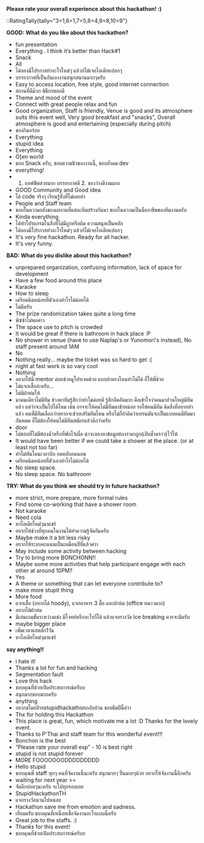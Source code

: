 **Please rate your overall experience about this hackathon! :)**

::RatingTally{tally="3=1,6=1,7=5,8=4,9=8,10=9"}

**GOOD: What do you like about this hackathon?**

- fun presentation 
- Everything . I think it’s better than Hack#1
- Snack
- All 
- ได้ลองมีโปรกาสทำอะไรใหม่ๆ แล้วก้ไม้เจอไอเดียแปลกๆ
- บรรยากาศที่เป็นกันเองงานสนุกสนานมากๆครับ
- Easy to access location, free style, good internet connection
- สถานที่ดีม๊วก พิธีกรตลกดี
- Theme and mood of the event
- Connect with great people relax and fun
- Good organization, Staff is friendly, Venue is good and its atmosphere suits this event well, Very good breakfast and "snacks", Overall atmosphere is good and entertaining (especially during pitch)
- ของกินอร่อย
- Everything
- stupid idea 
- Everything
- O[en world
- ชอบ Snack ครับ, ชอบความชิวของงานนี้, ชอบสังคม dev
- everything!
- 1. ออฟฟิศสวยมาก บรรยากาศดี 2. ของว่างดีงามมาก
- GOOD​ Community​ and​ Good​ idea
- ได้ code จริงๆ เรียนรู้สิ่งที่ไม่เคยทำ
- People and Staff team
- ชอบในความอลังของผลงานที่แต่ละทีมสร้างกันมา ชอบในความเป็นมืออาชีพของทีมงานครับ
- Kinda everything
- ได้ทำโปรแกรมในสิ่งที่ไม่มีถูกหรือผิด ความสนุกเป็นหลัก
- ได้ลองมีโปรกาสทำอะไรใหม่ๆ แล้วก้ไม้เจอไอเดียแปลกๆ
- It's very fine hackathon. Ready for all hacker.
- It's very funny.

**BAD: What do you dislike about this hackathon?**

- unprepared organization, confusing information, lack of space for development 
- Have a few food around this place
- Karaoke
- How to sleep
- เครียดนิดหน่อยที่ตัวเองทำไรไม่ค่อยได้
- ไม่มีครับ
- The prize randomization takes quite a long time 
- พิซซ่าไม่พอค่าา
- The space use to pitch is crowded 
- It would be great if there is bathroom in hack place :P
- No shower in venue (have to use Naplap's or Yunomori's instead), No staff present around 1AM
- No
- Nothing really... maybe the ticket was so hard to get :(
- night at fast work is so vary cool
- Nothing
- อยากให้มี mentor ค่อยช่วยดูโปรเจคด้วย แบบถ้าตรงไหนทำไม่ได้ ก็ให้พี่ช่วย
- ไม่แจกเสื้ออ่ะครับ...
- ไม่มีผ้าห่มให้
- มาคนเดียวไม่มีทีม ช่วงหาทีมรู้สึกว่าทำไม่ค่อยดี รู้สึกอึดอัดมาก คือเข้าใจว่าคนมาส่วนใหญ่มีทีมแล้ว แต่ว่าจะเป็นไปได้ไหม เช่น อาจจะให้คนไม่มีทีมมาช้าหน่อย รอให้คนมีทีม คิดสิ่งที่อยากทำแล้ว คนที่มีทีมเลือกว่าอยากจะช่วยเสริมทีมไหน หรือไม่ก็ถ้าคิดว่าเทรนมันจะเป็นแบบคนมีทีมมากันหมด ก็ไม่ต้องให้คนไม่มีทีมสมัครแล้วดีกว่าครับ
- door
- ไม่ชอบที่ไม่มีห้องน้ำหรือที่พักไว้เผื่อ น่าจะลองหาข้อมูลห้องราคาถูก(เปิดชั่วคราว)ไว้ให้
- It would have been better if we could take a shower at the place. (or at least not too far)
- ทำไม่ทันโดนเวลาบีบ อดหลับอดนอน
- เครียดนิดหน่อยที่ตัวเองทำไรไม่ค่อยได้
- No sleep space.
- No sleep space. No bathroom

**TRY: What do you think we should try in future hackathon?**

- more strict, more prepare, more formal rules
- Find some co-working that have a shower room
- Not karaoke
- Need cola
- หาไอเดียใหม่ๆมาแชร์
- อยากให้ช่วงที่ทุกคนในงานได้ทำความรู้จัดกันครับ
- Maybe make it a bit less risky
- อยากให้ระบบคะแนนเป็นเหมือนปีที่แล้วค่าา
- May include some activity between hacking
- Try to bring more BONCHONN!!
- Maybe some more activities that help participant engage with each other at around 10PM?
- Yes
- A theme or something that can let everyone contribute to?
- make more stupit thing
- More food
- แจกเสื้อ (อยากได้ hoody), แจกอาหาร 3 มื้อ และผ้าห่ม (office หนาวมาก)
- อยากได้ผ้าห่ม
- มีเล่นเกมขั้นระหว่างแข่ง มีโจทย์หรืออะไรก็ได้ แล้วแจกรางวัล Ice breaking ควรจะมีครับ
- maybe bigger place
- เพิ่มเวลาแฮคสัก1วัน
- หาไอเดียใหม่ๆมาแชร์

**say anything!!**

- i hate it! 
- Thanks a lot for fun and hacking
- Segmentation fault
- Love this hack
- ขอบคุณที่ช่วยเปิดประสบการณ์ครับบ
- สนุกมากชอบมากครับ
- anything
- อยากขโมยป้ายstupidhackathonกลับบ้าน ชอบธีมปีนี้ค่าา
- Thx for holding this Hackathon 
- This place is great, fun, which motivate me a lot :D Thanks for the lovely event.
- Thanks to P'Thai and staff team for this wonderful event!!!
- Bonchon is the best
- “Please rate your overall exp” - 10 is best right
- stupid is not stupid forever 
- MORE FOOOOOOODDDDDDDDD
- Hello stupid
- ขอบคุณพี่ staff ทุกๆ คนที่จัดงานนี้นะครับ สนุกมากๆ ปั่นมากๆด้วย อยากให้จัดงานนี้อีกครับ
- waiting for next year ><
- จัดอีกบ่อยๆนะครับ จะไปทุกรอบเลย
- StupidHackathonTH
- แจกรางวัลนานไปหน่อย
- Hackathon save me from emotion and sadness.
- เยี่ยมครับ ขอบคุณที่เหนื่อยเชื่อจัดงานอะไรแบบนี้ครับ
- Great job to the staffs. :)
- Thanks for this event!
- ขอบคุณที่ช่วยเปิดประสบการณ์ครับบ